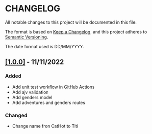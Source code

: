 # CHANGELOG

All notable changes to this project will be documented in this file.

The format is based on [Keep a Changelog](https://keepachangelog.com/en/1.0.0/), and this project adheres to [Semantic Versioning](https://semver.org/spec/v2.0.0.html).

The date format used is DD/MM/YYYY.

## [[1.0.0]](https://github.com/willymateo/titi-app/pull/1) - 11/11/2022

### Added

- Add unit test workflow in GitHub Actions
- Add ajv validation
- Add genders model
- Add adventures and genders routes

### Changed

- Change name fron CatHot to Titi
